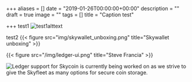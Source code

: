 +++
aliases = []
date = "2019-01-26T00:00:00+00:00"
description = ""
draft = true
image = ""
tags = []
title = "Caption test"

+++
test1
![test1alttext](/img/skywallet_unboxing.png "test1title")

test2
{{< figure src="img/skywallet_unboxing.png" title="Skywallet unboxing" >}}


{{< figure src="/img/ledger-ui.png" title="Steve Francia" >}}


![Ledger support for Skycoin is currently being worked on as we strive to give the Skyfleet as many options for secure coin storage.](/img/ledger-ui.png)